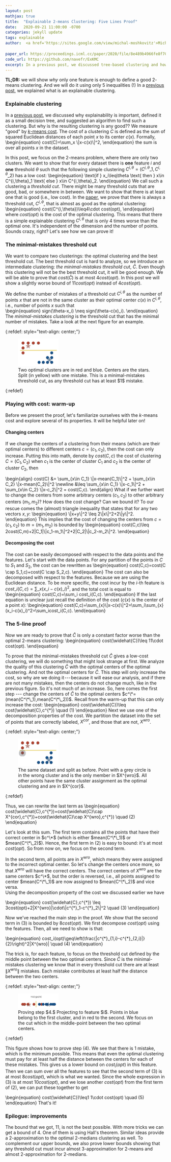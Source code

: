 ```yaml
---
layout: post
mathjax: true
title:  "Explainable 2-means Clustering: Five Lines Proof"
date:   2020-09-21 11:00:00 -0700
categories: jekyll update
tags: explainable
author:  <a href='https://sites.google.com/view/michal-moshkovitz'>Michal Moshkovitz</a>, <a href='mailto:navefrost@mail.tau.ac.il'>Nave Frost</a>, <a href='https://sites.google.com/site/cyrusrashtchian/'>Cyrus Rashtchian</a>

paper_url: https://proceedings.icml.cc/paper/2020/file/8e489b4966fe8f703b5be647f1cbae63-Paper.pdf
code_url: https://github.com/navefr/ExKMC
excerpt: In a previous post, we discussed tree-based clustering and how to develop explainable clustering algorithms with provable guarantees. Now we will show <em>why</em> only one feature is enough to define a good 2-means clustering. And we will do it using only 5 inequalities (!)
---
```


**TL;DR:** we will show *why* only one feature is enough to define a good $2$-means clustering. And we will do it using only 5 inequalities (!) 
In a [previous post](explain_k_means.html), we explained what is an explainable clustering.

### Explainable clustering 
In a [previous post](explain_k_means.html), we discussed why explainability is important, defined it as a small decision tree, and suggested an algorithm to find such a clustering. But why is the resulting clustering is any good?? We measure "good" by [$k$-means cost](https://en.wikipedia.org/wiki/K-means_clustering). The cost of a clustering $C$ is defined as the sum of squared Euclidean distances of each point $x$ to its center $c(x)$. Formally,
\begin{equation}
 cost(C)=\sum_x \\|x-c(x)\\|^2, 
\end{equation} the sum is over all points $x$ in the dataset.

In this post, we focus on the $2$-means problem, where there are only two clusters. We want to show that for every dataset there is **one** feature $i$ and **one** threshold $\theta$ such that the following simple clustering $C^{i,\theta}=(C^{i,\theta}\_1,C^{i,\theta}\_2)$ has a low cost:
\begin{equation}
 \text{if } x\_i\leq\theta \text{ then } x\in C^{i,\theta}\_1 \text{ else } x\in C^{i,\theta}\_2.
\end{equation}
We call such a clustering a *threshold cut*. There might be many threshold cuts that are good, bad, or somewhere in between. We want to show that there is at least one that is good (i.e., low cost). In the [paper,](https://arxiv.org/abs/2002.12538) we prove that there is always a threshold cut, $C^{i,\theta}$, that is almost as good as the optimal clustering:
\begin{equation}
 cost(C^{i,\theta})\leq4\cdot cost(opt),
\end{equation} 
where $cost(opt)$ is the cost of the optimal clustering. This means that there is a simple explainable clustering $C^{i,\theta}$ that is only $4$ times worse than the optimal one. It's independent of the dimension and the number of points. Sounds crazy, right? Let's see how we can prove it!

### The minimal-mistakes threshold cut
We want to compare two clusterings: the optimal clustering and the best threshold cut. The best threshold cut is hard to analyze, so we introduce an intermediate clustering: *the minimal-mistakes threshold cut*, $\widehat{C}$. Even though this clustering will not be the best threshold cut, it will be good enough. We will be able to prove that $cost(\widehat{C})$ is at most $4cost(opt)$. In this post we will show a slightly worse bound of $11cost(opt)$ instead of $4cost(opt)$.

<!--Let's define what the minimal-mistakes cut is. -->
We define the number of mistakes of a threshold cut $C^{i,\theta}$ as the number of points $x$ that are not in the same cluster as their optimal center $c(x)$ in $C^{i,\theta}$, i.e., number of points $x$ such that  
\begin{equation}
sign(\theta-x_i) \neq sign(\theta-c(x)\_i).
\end{equation} 
The *minimal-mistakes clustering* is the threshold cut that has the minimal number of mistakes.  Take a look at the next figure for an example.


{:refdef: style="text-align: center;"}
<figure class="image">
  <img src="/assets/2020-09-21-explain_2_means/mistakes_example.png" width="30%" style="margin: 0 auto">
  <figcaption>
    Two optimal clusters are in red and blue. Centers are the stars.  Split (in yellow) with one mistake. This is a minimal-mistakes threshold cut, as any threshold cut has at least $1$ mistake. 
  </figcaption>
</figure>
{:refdef}


### Playing with cost: warm-up
Before we present the proof, let's familiarize ourselves with the $k$-means cost and explore several of its properties. It will be helpful later on!  
#### Changing centers 
If we change the centers of a clustering from their means (which are their optimal centers) to different centers $c=(c_1, c_2)$, then the cost can only increase. Putting this into math, denote by $cost(C,c)$ the cost of clustering $C=(C_1,C_2)$ when $c_1$ is the center of cluster $C_1$ and $c_2$ is the center of cluster $C_2$, then 

\begin{align}
 cost(C) &=  \sum_{x\in C_1} \\|x-mean(C_1)\\|^2 + \sum_{x\in C_2} \\|x-mean(C_2)\\|^2 \newline &\leq \sum_{x\in C_1} \\|x-c_1\\|^2 + \sum_{x\in C_2} \\|x-c_2\\|^2 = cost(C,c).
\end{align} 
What if we further want to change the centers from some arbitrary centers $(c_1, c_2)$ to other arbitrary centers $(m_1, m_2)$? How does the cost change? Can we bound it? To our rescue comes the (almost) triangle inequality that states that for any two vectors $x,y$: 
\begin{equation}
\\|x+y\\|^2 \leq 2\\|x\\|^2+2\\|y\\|^2. 
\end{equation}
This implies that the cost of changing the centers from $c=(c_1, c_2)$ to $m=(m_1, m_2)$ is bounded by
\begin{equation}
 cost(C,c)\leq 2cost(C,m)+2|C_1|\\|c_1-m_1\\|^2+2|C_2|\\|c_2-m_2\\|^2.
\end{equation} 

#### Decomposing the cost
The cost can be easily decomposed with respect to the data points and the features. Let's start with the data points. For any partition of the points in $C$ to $S_1$ and $S_2$, the cost can be rewritten as 
\begin{equation}
cost(C,c)=cost(C \cap S_1,c)+cost(C \cap S_2,c).
\end{equation}
The cost can also be decomposed with respect to the features. Because we are using the Euclidean distance. To be more specific, the cost incur by the $i$-th feature is $cost\_i(C,c)=\sum\_{x}(x\_i-c(x)\_i)^2,$ and the total cost is equal to
\begin{equation}
 cost(C,c)=\sum_i cost_i(C,c).
\end{equation} 
If the last equation is unclear just recall the definition of the cost ($c(x$) is the center of a point $x$):
\begin{equation}
cost(C,c)=\sum\_{x}\\|x-c(x)\\|^2=\sum\_i\sum\_{x}(x\_i-c(x)\_i)^2=\sum\_icost\_i(C,c).
\end{equation}

### The 5-line proof
Now we are ready to prove that $\widehat{C}$ is only a constant factor worse than the optimal $2$-means clustering:
\begin{equation}
cost(\widehat{C})\leq 11\cdot cost(opt).
\end{equation}

To prove that the minimal-mistakes threshold cut $\widehat{C}$ gives a low-cost clustering, we will do something that might look strange at first. We analyze the quality of this clustering $\widehat{C}$ with the optimal centers of the optimal clustering. And not the optimal centers for $\widehat{C}$. This step will only increase the cost, so why are we doing it --- because it will ease our analysis, and if there are not many mistakes, then the centers do not change much, like in the previous figure. So it's not much of an increase. So, here comes the first step --- change the centers of $\widehat{C}$ to the optimal centers $c^\*=(mean(C^\*\_1),mean(C^\*\_2))$.  Recall from the warm-up that this can only increase the cost:
\begin{equation}
cost(\widehat{C})\leq cost(\widehat{C},c^{\*}) \quad (1)
\end{equation}
Next we use one of the decomposition properties of the cost. We partition the dataset into the set of points that are correctly labeled, $X^{cor}$, and those that are not, $X^{wro}$.

{:refdef: style="text-align: center;"}
<figure class="image">
  <img src="/assets/2020-09-21-explain_2_means/mistakes_example_wrong.png" width="30%" style="margin: 0 auto">
  <figcaption>
    The same dataset and split as before. Point with a grey circle is in the wrong cluster and is the only member in $X^{wro}$. All other points have the same cluster assignment as the optimal clustering and are in $X^{cor}$.
  </figcaption>
</figure>
{:refdef}

Thus, we can rewrite the last term as
\begin{equation}
cost(\widehat{C},c^{\*})=cost(\widehat{C}\cap X^{cor},c^{\*})+cost(\widehat{C}\cap X^{wro},c^{\*}) \quad (2)
\end{equation}

Let's look at this sum. The first term contains all the points that have their correct center in $c^\*$ (which is either $mean(C^\*\_1)$ or $mean(C^\*\_2)$). Hence, the first term in (2) is easy to bound: it's at most $cost(opt)$. So from now on, we focus on the second term.

In the second term, all points are in $X^{wro}$, which means they were assigned to the incorrect optimal center. So let's change the centers once more, so that $X^{wro}$ will have the correct centers. The correct centers of $X^{wro}$ are the same centers $c^\*$, but the order is reversed, i.e., all points assigned to center $mean(C^\*\_1)$ are now assigned to $mean(C^\*\_2)$ and vice versa.  
Using the decomposition property of the cost we discussed earlier we have <!--, the second term in (2) is at most-->


\begin{equation}
cost(\widehat{C},c^{\*}) \leq 3cost(opt)+2|X^{wro}|\cdot\\|c^{\*}\_1-c^{\*}\_2\\|^2 \quad (3)
\end{equation}

Now we've reached the main step in the proof. We show that the second term in (3) is bounded by $8cost(opt)$. We first decompose $cost(opt)$ using the features. Then, all we need to show is that:

\begin{equation}
cost_i(opt)\geq\left(\frac{|c^{\*}\_{1,i}-c^{\*}\_{2,i}|}{2}\right)^2|X^{wro}| \quad (4)
\end{equation}

The trick is, for each feature, to focus on the threshold cut defined by the middle point between the two optimal centers. Since $\widehat{C}$ is the minimal-mistakes clustering we know that in every threshold cut there are at least $\|X^{wro}\|$ mistakes. Each mistake contributes at least half the distance between the two centers.

{:refdef: style="text-align: center;"}
<figure class="image">
  <img src="/assets/2020-09-21-explain_2_means/IMM_blog_pic_4.png" width="30%" style="margin: 0 auto">
  <figcaption>
Proving step $4.$ Projecting to feature $i$. Points in blue belong to the first cluster, and in red to the second. We focus on the cut which in the middle-point between the two optimal centers. 
  </figcaption>
</figure>
{:refdef}

This figure shows how to prove step (4). We see that there is $1$ mistake, which is the minimum possible. This means that even the optimal clustering must pay for at least half the distance between the centers for each of these mistakes. This gives us a lower bound on $cost_i(opt)$ in this feature. Then we can sum over all the features to see that the second term of (3) is at most $8cost(opt)$, which is what we wanted. Since the whole expression in (3) is at most $10cost(opt)$, and we lose another $cost(opt)$ from the first term of (2), we can put these together to get
<!--Summing everything together we achieve our goal:-->
\begin{equation}
 cost(\widehat{C})\leq1 1\cdot cost(opt) \quad (5)
\end{equation} 
That's it!

### Epilogue: improvements
The bound that we got, $11$, is not the best possible. With more tricks we can get a bound of $4$. One of them is using Hall's theorem. Similar ideas provide a $2$-approximation to the optimal $2$-medians clustering as well.
To complement our upper bounds, we also prove lower bounds showing that any threshold cut must incur almost $3$-approximation for $2$-means and almost $2$-approximation for $2$-medians.
